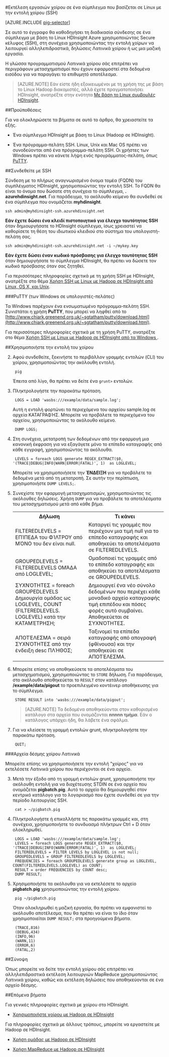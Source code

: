 <properties
   pageTitle="Χρήση Hadoop χοίρου με SSH σε ένα σύμπλεγμα HDInsight | Microsoft Azure"
   description="Μάθετε πώς να συνδεθείτε σε ένα σύμπλεγμα με βάση το Linux Hadoop με SSH και στη συνέχεια χρησιμοποιήστε την εντολή χοίρου αλληλεπιδραστική εκτέλεση δηλώσεις Λατινικά χοίρου, ή ως μια μαζική εργασία."
   services="hdinsight"
   documentationCenter=""
   authors="Blackmist"
   manager="jhubbard"
   editor="cgronlun"
    tags="azure-portal"/>

<tags
   ms.service="hdinsight"
   ms.devlang="na"
   ms.topic="article"
   ms.tgt_pltfrm="na"
   ms.workload="big-data"
   ms.date="10/11/2016"
   ms.author="larryfr"/>

#<a name="run-pig-jobs-on-a-linux-based-cluster-with-the-pig-command-ssh"></a>Εκτέλεση εργασιών χοίρου σε ένα σύμπλεγμα που βασίζεται σε Linux με την εντολή χοίρου (SSH)

[AZURE.INCLUDE [pig-selector](../../includes/hdinsight-selector-use-pig.md)]

Σε αυτό το έγγραφο θα καθοδηγήσει τη διαδικασία σύνδεσης σε ένα σύμπλεγμα με βάση το Linux HDInsight Azure χρησιμοποιώντας Secure κέλυφος (SSH), στη συνέχεια χρησιμοποιώντας την εντολή χοίρων να λειτουργεί αλληλεπιδραστικά, δηλώσεις Λατινικά χοίρου ή ως μια μαζική εργασία.

Η γλώσσα προγραμματισμού Λατινικά χοίρου σάς επιτρέπει να περιγράφουν μετασχηματισμοί που έχουν εφαρμοστεί στα δεδομένα εισόδου για να παραγάγει το επιθυμητό αποτέλεσμα.

> [AZURE.NOTE] Εάν είστε ήδη εξοικειωμένοι με τη χρήση της με βάση το Linux Hadoop διακομιστές, αλλά έχετε πραγματοποιήσει HDInsight, ανατρέξτε στην ενότητα [Με βάση το Linux συμβουλές HDInsight](hdinsight-hadoop-linux-information.md).

##<a id="prereq"></a>Προϋποθέσεις

Για να ολοκληρώσετε τα βήματα σε αυτό το άρθρο, θα χρειαστείτε τα εξής.

* Ένα σύμπλεγμα HDInsight με βάση το Linux (Hadoop σε HDInsight).

* Ένα πρόγραμμα-πελάτη SSH. Linux, Unix και Mac OS πρέπει να συνοδεύονται από ένα πρόγραμμα-πελάτη SSH. Οι χρήστες των Windows πρέπει να κάνετε λήψη ενός προγράμματος-πελάτη, όπως [PuTTY](http://www.chiark.greenend.org.uk/~sgtatham/putty/download.html).

##<a id="ssh"></a>Συνδεθείτε με SSH

Σύνδεση με το πλήρως αναγνωρισμένο όνομα τομέα (FQDN) του συμπλέγματος HDInsight, χρησιμοποιώντας την εντολή SSH. Το FQDN θα είναι το όνομα που δώσατε στη συνέχεια το σύμπλεγμα, **. azurehdinsight.net**. Για παράδειγμα, το ακόλουθο κείμενο θα συνδεθεί σε ένα σύμπλεγμα που ονομάζεται **myhdinsight**.

    ssh admin@myhdinsight-ssh.azurehdinsight.net

**Εάν έχετε δώσει ένα κλειδί πιστοποιητικό για έλεγχο ταυτότητας SSH** όταν δημιουργήσατε το HDInsight σύμπλεγμα, ίσως χρειαστεί να καθορίσετε τη θέση του ιδιωτικού κλειδιού στο σύστημα του υπολογιστή-πελάτη σας.

    ssh admin@myhdinsight-ssh.azurehdinsight.net -i ~/mykey.key

**Εάν έχετε δώσει έναν κωδικό πρόσβασης για έλεγχο ταυτότητας SSH** όταν δημιουργήσατε το σύμπλεγμα HDInsight, θα πρέπει να δώσετε τον κωδικό πρόσβασης όταν σας ζητηθεί.

Για περισσότερες πληροφορίες σχετικά με τη χρήση SSH με HDInsight, ανατρέξτε στο θέμα [Χρήση SSH με Linux με Hadoop σε HDInsight από Linux, OS X, και Unix](hdinsight-hadoop-linux-use-ssh-unix.md).

###<a name="putty-windows-based-clients"></a>PuTTY (των Windows σε υπολογιστές-πελάτες)

Τα Windows παρέχουν ένα ενσωματωμένο πρόγραμμα-πελάτη SSH. Συνιστάται η χρήση **PuTTY**, που μπορεί να ληφθεί από το [http://www.chiark.greenend.org.uk/~sgtatham/putty/download.html](http://www.chiark.greenend.org.uk/~sgtatham/putty/download.html).

Για περισσότερες πληροφορίες σχετικά με τη χρήση PuTTY, ανατρέξτε στο θέμα [Χρήση SSH με Linux με Hadoop σε HDInsight από τα Windows ](hdinsight-hadoop-linux-use-ssh-windows.md).

##<a id="pig"></a>Χρησιμοποιήστε την εντολή του χοίρου

2. Αφού συνδεθείτε, ξεκινήστε το περιβάλλον γραμμής εντολών (CLI) του χοίρου, χρησιμοποιώντας την ακόλουθη εντολή.

        pig

    Έπειτα από λίγο, θα πρέπει να δείτε ένα `grunt>` εντολών.

3. Πληκτρολογήστε την παρακάτω πρόταση.

        LOGS = LOAD 'wasbs:///example/data/sample.log';

    Αυτή η εντολή φορτώνει τα περιεχόμενα του αρχείου sample.log σε αρχεία ΚΑΤΑΓΡΑΦΉΣ. Μπορείτε να προβάλετε τα περιεχόμενα του αρχείου, χρησιμοποιώντας το ακόλουθο κείμενο.

        DUMP LOGS;

4. Στη συνέχεια, μετατροπή των δεδομένων από την εφαρμογή μια κανονική έκφραση για να εξαγάγετε μόνο το επίπεδο καταγραφής από κάθε εγγραφή, χρησιμοποιώντας τα ακόλουθα.

        LEVELS = foreach LOGS generate REGEX_EXTRACT($0, '(TRACE|DEBUG|INFO|WARN|ERROR|FATAL)', 1)  as LOGLEVEL;

    Μπορείτε να χρησιμοποιήσετε την **ΈΝΔΕΙΞΗ** για να προβάλετε τα δεδομένα μετά από τη μετατροπή. Σε αυτήν την περίπτωση, χρησιμοποιήστε `DUMP LEVELS;`.

5. Συνεχίστε την εφαρμογή μετασχηματισμών, χρησιμοποιώντας τις ακόλουθες δηλώσεις. Χρήση `DUMP` για να προβάλετε τα αποτελέσματα του μετασχηματισμού μετά από κάθε βήμα.

    <table>
    <tr>
    <th>Δήλωση</th><th>Τι κάνει</th>
    </tr>
    <tr>
    <td>FILTEREDLEVELS = ΕΠΊΠΕΔΑ του ΦΊΛΤΡΟΥ από ΜΌΝΟ του δεν είναι null.</td><td>Καταργεί τις γραμμές που περιέχουν μια τιμή null για το επίπεδο καταγραφής και αποθηκεύει τα αποτελέσματα σε FILTEREDLEVELS.</td>
    </tr>
    <tr>
    <td>GROUPEDLEVELS = FILTEREDLEVELS ΟΜΆΔΑ από LOGLEVEL;</td><td>Ομαδοποιεί τις γραμμές από το επίπεδο καταγραφής και αποθηκεύει τα αποτελέσματα σε GROUPEDLEVELS.</td>
    </tr>
    <tr>
    <td>ΣΥΧΝΌΤΗΤΕΣ = foreach GROUPEDLEVELS Δημιουργία ομάδας ως LOGLEVEL, COUNT (FILTEREDLEVELS. LOGLEVEL) κατά την ΚΑΤΑΜΈΤΡΗΣΗ;</td><td>Δημιουργεί ένα νέο σύνολο δεδομένων που περιέχει κάθε μοναδικό αρχείο καταγραφής τιμή επιπέδου και πόσες φορές αυτό συμβαίνει. Αποθηκεύεται σε ΣΥΧΝΌΤΗΤΕΣ.</td>
    </tr>
    <tr>
    <td>ΑΠΟΤΈΛΕΣΜΑ = σειρά ΣΥΧΝΌΤΗΤΕΣ από την ένδειξη desc ΠΛΉΘΟΣ;</td><td>Ταξινομεί τα επίπεδα καταγραφής από απογραφή (φθίνουσα) και την αποθηκεύει σε ΑΠΟΤΈΛΕΣΜΑ.</td>
    </tr>
    </table>

6. Μπορείτε επίσης να αποθηκεύσετε τα αποτελέσματα του μετασχηματισμού, χρησιμοποιώντας το `STORE` δήλωση. Για παράδειγμα, στο ακόλουθο αποθηκεύεται το `RESULT` στον κατάλογο **/example/data/pigout** το προεπιλεγμένο κοντέινερ αποθήκευσης για το σύμπλεγμα.

        STORE RESULT into 'wasbs:///example/data/pigout';

    > [AZURE.NOTE] Τα δεδομένα αποθηκεύονται στον καθορισμένο κατάλογο στα αρχεία που ονομάζονται **nnnnn τμήμα**. Εάν ο κατάλογος υπάρχει ήδη, θα λάβετε ένα σφάλμα.

7. Για να κλείσετε τη γραμμή εντολών grunt, πληκτρολογήστε την παρακάτω πρόταση.

        QUIT;

###<a name="pig-latin-batch-files"></a>Αρχεία δέσμης χοίρου Λατινικά

Μπορείτε επίσης να χρησιμοποιήσετε την εντολή "χοίρος" για να εκτελέσετε Λατινικά χοίρου που περιέχονται σε ένα αρχείο.

3. Μετά την έξοδο από τη γραμμή εντολών grunt, χρησιμοποιήστε την ακόλουθη εντολή για να διοχέτευσης STDIN σε ένα αρχείο που ονομάζεται **pigbatch.pig**. Αυτό το αρχείο θα δημιουργηθεί στον κεντρικό κατάλογο για το λογαριασμό που έχετε συνδεθεί σε για την περίοδο λειτουργίας SSH.

        cat > ~/pigbatch.pig

4. Πληκτρολογήστε ή επικολλήστε τις παρακάτω γραμμές και, στη συνέχεια, χρησιμοποιήστε το συνδυασμό πλήκτρων Ctrl + D όταν ολοκληρωθεί.

        LOGS = LOAD 'wasbs:///example/data/sample.log';
        LEVELS = foreach LOGS generate REGEX_EXTRACT($0, '(TRACE|DEBUG|INFO|WARN|ERROR|FATAL)', 1)  as LOGLEVEL;
        FILTEREDLEVELS = FILTER LEVELS by LOGLEVEL is not null;
        GROUPEDLEVELS = GROUP FILTEREDLEVELS by LOGLEVEL;
        FREQUENCIES = foreach GROUPEDLEVELS generate group as LOGLEVEL, COUNT(FILTEREDLEVELS.LOGLEVEL) as COUNT;
        RESULT = order FREQUENCIES by COUNT desc;
        DUMP RESULT;

5. Χρησιμοποιήστε τα ακόλουθα για να εκτελέσετε το αρχείο **pigbatch.pig** χρησιμοποιώντας την εντολή χοίρου.

        pig ~/pigbatch.pig

    Όταν ολοκληρωθεί η μαζική εργασία, θα πρέπει να εμφανιστεί το ακόλουθο αποτέλεσμα, που θα πρέπει να είναι το ίδιο όταν χρησιμοποιείται `DUMP RESULT;` στα προηγούμενα βήματα.

        (TRACE,816)
        (DEBUG,434)
        (INFO,96)
        (WARN,11)
        (ERROR,6)
        (FATAL,2)

##<a id="summary"></a>Σύνοψη

Όπως μπορείτε να δείτε την εντολή χοίρου σάς επιτρέπει να αλληλεπιδραστικά εκτέλεση λειτουργιών MapReduce χρησιμοποιώντας Λατινικά χοίρου, καθώς και εκτέλεση δηλώσεις που αποθηκεύονται σε ένα αρχείο δέσμης.

##<a id="nextsteps"></a>Επόμενα βήματα

Για γενικές πληροφορίες σχετικά με χοίρου στο HDInsight.

* [Χρησιμοποιήστε χοίρου με Hadoop σε HDInsight](hdinsight-use-pig.md)

Για πληροφορίες σχετικά με άλλους τρόπους, μπορείτε να εργαστείτε με Hadoop σε HDInsight.

* [Χρήση ομάδας με Hadoop σε HDInsight](hdinsight-use-hive.md)

* [Χρήση MapReduce με Hadoop σε HDInsight](hdinsight-use-mapreduce.md)
